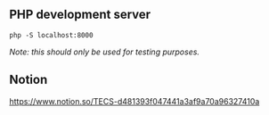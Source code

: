 PHP development server
------
`php -S localhost:8000`

*Note: this should only be used for testing purposes.*

Notion
------
https://www.notion.so/TECS-d481393f047441a3af9a70a96327410a
